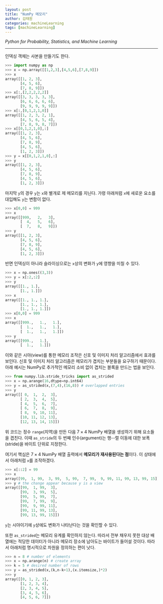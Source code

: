 ```yaml
---
layout: post
title: "NumPy 메모리"
author: 김태원
categories: machineLearning
tags: [machineLearning]
---
```


*Python for Probability, Statistics, and Machine Learning*

---

인덱싱 객체는 사본을 만들기도 한다.

```python
>>> import numpy as np
>>> x = np.array([[1,2,3],[4,5,6],[7,8,9]])
>>> x
array([[1, 2, 3],
       [4, 5, 6],
       [7, 8, 9]])
>>> x[:,[2,2,2,2,2]]
array([[3, 3, 3, 3, 3],
       [6, 6, 6, 6, 6],
       [9, 9, 9, 9, 9]])
>>> x[:,[0,1,2,1,0]]
array([[1, 2, 3, 2, 1],
       [4, 5, 6, 5, 4],
       [7, 8, 9, 8, 7]])
>>> x[[0,1,2,1,0],:]
array([[1, 2, 3],
       [4, 5, 6],
       [7, 8, 9],
       [4, 5, 6],
       [1, 2, 3]])
>>> y = x[[0,1,2,1,0],:]
>>> y
array([[1, 2, 3],
       [4, 5, 6],
       [7, 8, 9],
       [4, 5, 6],
       [1, 2, 3]])
```
마지막 `y`의 경우 `y`는 `x`와 별개로 제 메모리를 지닌다.
가령 아래처럼 `x`에 새로운 요소를 대입해도 `y`는 변함이 없다.

```python
>>> x[0,0] = 999
>>> x
array([[999,   2,   3],
       [  4,   5,   6],
       [  7,   8,   9]])
>>> y
array([[1, 2, 3],
       [4, 5, 6],
       [7, 8, 9],
       [4, 5, 6],
       [1, 2, 3]])
```

반면 인덱싱이 아니라 슬라이싱으로는 `x`상의 변화가 `y`에 영향을 미칠 수 있다.

```python
>>> x = np.ones((3,3))
>>> y = x[:2,:2]
>>> y 
array([[1., 1.],
       [1., 1.]])
>>> x
array([[1., 1., 1.],
       [1., 1., 1.],
       [1., 1., 1.]])
>>> x[0,0] = 999
>>> x
array([[999.,   1.,   1.],
       [  1.,   1.,   1.],
       [  1.,   1.,   1.]])
>>> y
array([[999.,   1.],
       [  1.,   1.]])
```

이와 같은 시야(view)를 통한 메모리 조작은 신호 및 이미지 처리 알고리즘에서 효과를 보인다.
신호 및 이미지 처리 알고리즘은 메모리가 겹치는 부분들을 요구하기 때문이다. 
아래 예시는 NumPy로 추가적인 메모리 소비 없이 겹치는 블록을 만드는 법을 보인다.

```python
>>> from numpy.lib.stride_tricks import as_strided
>>> x = np.arange(16,dtype=np.int64)
>>> y = as_strided(x,(7,4),(16,8)) # overlapped entries
>>> y
array([[ 0,  1,  2,  3],
       [ 2,  3,  4,  5],
       [ 4,  5,  6,  7],
       [ 6,  7,  8,  9],
       [ 8,  9, 10, 11],
       [10, 11, 12, 13],
       [12, 13, 14, 15]])
```

위 코드는 정수 `range`(치역)을 만든 다음 $7\times 4$ NumPy 배열을 생성하기 위해 요소들을 겹친다.
이때 `as_stride`의 두 번째 인수(argument)는 행--렬 이동에 대한 보폭(stride)을 바이트 단위로 지정한다. 

여기서 핵심은 $7\times 4$ NumPy 배열 출력에서 **메모리가 재사용된다는 점**이다.
이 상태에서 아래처럼 `x`를 조작하겠다.

```python
>>> x[::2] = 99
>>> x
array([99,  1, 99,  3, 99,  5, 99,  7, 99,  9, 99, 11, 99, 13, 99, 15])
>>> y # the change appear because y is a view
array([[99,  1, 99,  3],
       [99,  3, 99,  5],
       [99,  5, 99,  7],
       [99,  7, 99,  9],
       [99,  9, 99, 11],
       [99, 11, 99, 13],
       [99, 13, 99, 15]])
```
`y`는 시야이기에 `y`상에도 변화가 나타난다는 것을 확인할 수 있다.

또한 `as_strided`는 메모리 유계를 확인하지 않는다.
따라서 전부 채우지 못한 대상 배열에는 적당한 데이터가 아니라 메모리 장소에 남아도는 바이트가 들어설 것이다.
따라서 아래처럼 명시적으로 차원을 정의하는 편이 낫다.

```python
>>> n = 8 # number of elements
>>> x = np.arange(n) # create array
>>> k = 5 # desired number of rows
>>> y = as_strided(x,(k,n-k+1),(x.itemsize,)*2)
>>> y
array([[0, 1, 2, 3],
       [1, 2, 3, 4],
       [2, 3, 4, 5],
       [3, 4, 5, 6],
       [4, 5, 6, 7]])
```
